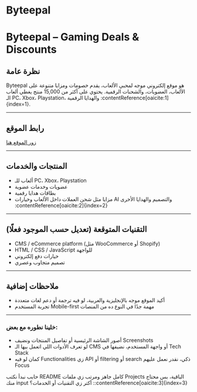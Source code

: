 # Byteepal

#  Byteepal – Gaming Deals & Discounts

##  نظرة عامة
Byteepal هو موقع إلكتروني موجه لمحبي الألعاب، يقدم خصومات ومزايا متنوعة على الألعاب، العضويات، والشحنات الرقمية. يحتوي على أكثر من 15,000 منتج يغطي ألعاب الـ PC، Xbox، Playstation، والهدايا الرقمية :contentReference[oaicite:1]{index=1}.

---

##  رابط الموقع
[زور الموقع هنا](https://byteepal.com/)

---

##  المنتجات والخدمات
- ألعاب للـ PC، Xbox، Playstation
- عضويات وخدمات عضوية
- بطاقات هدايا رقمية
- مزايا مثل شحن العملات داخل الألعاب وخيارات AI والتصميم والهدايا الأخرى :contentReference[oaicite:2]{index=2}

---

##  التقنيات المتوقعة (تعديل حسب الموجود فعلًا)
- CMS / eCommerce platform (مثل WooCommerce أو Shopify)
- HTML / CSS / JavaScript للواجهة
- خيارات دفع إلكتروني
- تصميم متجاوب وعصري

---

##  ملاحظات إضافية
- أكيد الموقع موجه بالإنجليزية والعربية، لو فيه ترجمة أو دعم لغات متعددة
- تجربة المستخدم Mobile-first مهمة جدًا في النوع ده من المنصات

---

###  خلينا نطوره مع بعض:
- أصور الشاشة الرئيسية أو تفاصيل المنتجات ونضيف Screenshots
- لو تعرف الأدوات اللي اتعمل بيها الـ CMS أو واجهة المستخدم، نضيفها في Tech Stack
- كمان لو فيه Functionalities زي API أو filtering أو search ذكي، نقدر نعمل عليهم Focus

حابب نبدأ نكتب README كامل جاهز ومرتب زي ملفات Projects الباقية، بس محتاج منك input أكتر زي التقنيات أو الخدمات؟
::contentReference[oaicite:3]{index=3}
